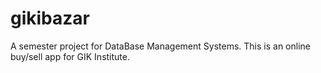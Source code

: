 # gikibazar
A semester project for DataBase Management Systems. 
This is an online buy/sell app for GIK Institute.
